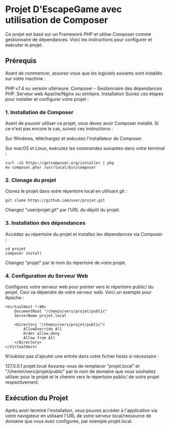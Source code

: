 # Projet D'EscapeGame avec utilisation de Composer

Ce projet est basé sur un Framework PHP et utilise Composer comme gestionnaire de dépendances. Voici les instructions pour configurer et exécuter le projet.

## Prérequis
Avant de commencer, assurez-vous que les logiciels suivants sont installés sur votre machine :

PHP v7.4 ou version ultérieure.
Composer - Gestionnaire des dépendances PHP.
Serveur web Apache/Nginx ou similaire.
Installation
Suivez ces étapes pour installer et configurer votre projet :

### 1. Installation de Composer
Avant de pouvoir utiliser ce projet, vous devez avoir Composer installé. Si ce n'est pas encore le cas, suivez ces instructions :

Sur Windows, téléchargez et exécutez l'installateur de Composer.

Sur macOS et Linux, exécutez les commandes suivantes dans votre terminal :

```
curl -sS https://getcomposer.org/installer | php
mv composer.phar /usr/local/bin/composer
```

### 2. Clonage du projet
Clonez le projet dans votre répertoire local en utilisant git :

```
git clone https://github.com/user/projet.git
```
Changez "user/projet.git" par l'URL du dépôt du projet.

### 3. Installation des dépendances
Accédez au répertoire du projet et installez les dépendances via Composer :

```
cd projet
composer install
```

Changez "projet" par le nom du répertoire de votre projet.

### 4. Configuration du Serveur Web
Configurez votre serveur web pour pointer vers le répertoire public/ du projet. Ceci va dépendre de votre serveur web. Voici un exemple pour Apache :

```
<VirtualHost *:80>
    DocumentRoot "/chemin/vers/projet/public"
    ServerName projet.local

    <Directory "/chemin/vers/projet/public">
        AllowOverride All
        Order allow,deny
        Allow from All
    </Directory>
</VirtualHost>
```

N'oubliez pas d'ajouter une entrée dans votre fichier hosts si nécessaire :

127.0.0.1 projet.local
Assurez-vous de remplacer "projet.local" et "/chemin/vers/projet/public" par le nom de domaine que vous souhaitez utiliser pour le projet et le chemin vers le répertoire public/ de votre projet respectivement.

## Exécution du Projet
Après avoir terminé l'installation, vous pouvez accéder à l'application via votre navigateur en utilisant l'URL de votre serveur local/ressource de domaine que vous avez configurée, par exemple projet.local.
